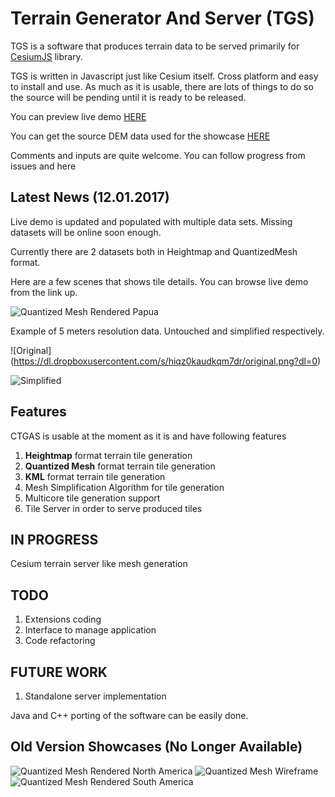 # Terrain Generator And Server (TGS)
TGS is a software that produces terrain data to be served primarily for [CesiumJS](cesiumjs.org) library.

TGS is written in Javascript just like Cesium itself. Cross platform and easy to install and use. 
As much as it is usable, there are lots of things to do so the source will be pending until it is ready to be released.

You can preview live demo [HERE](http://www.terrainserver.com/) 

You can get the source DEM data used for the showcase [HERE](http://naturalearth.springercarto.com/ne3_data/dem_large.zip)

Comments and inputs are quite welcome. You can follow progress from issues and here

## Latest News (12.01.2017)
Live demo is updated and populated with multiple data sets. Missing datasets will be online soon enough.

Currently there are 2 datasets both in Heightmap and QuantizedMesh format.

Here are a few scenes that shows tile details. You can browse live demo from the link up.

![Quantized Mesh Rendered Papua](https://dl.dropboxusercontent.com/s/f9dvgh7nwjpms60/6.png?dl=0)

Example of 5 meters resolution data. Untouched and simplified respectively.

![Original] (https://dl.dropboxusercontent.com/s/hiqz0kaudkqm7dr/original.png?dl=0)

![Simplified](https://dl.dropboxusercontent.com/s/enyl92o6yuod7cq/simple.png?dl=0)

## Features

CTGAS is usable at the moment as it is and have following features

1. **Heightmap** format terrain tile generation
2. **Quantized Mesh** format terrain tile generation
3. **KML** format terrain tile generation
4. Mesh Simplification Algorithm for tile generation
5. Multicore tile generation support
6. Tile Server in order to serve produced tiles

## IN PROGRESS
 Cesium terrain server like mesh generation
## TODO
1. Extensions coding
2. Interface to manage application
3. Code refactoring


## FUTURE WORK
1. Standalone server implementation

 Java and C++ porting of the software can be easily done. 
 
## Old Version Showcases (No Longer Available)

![Quantized Mesh Rendered North America](https://dl.dropboxusercontent.com/s/qtuosbpvoxysghj/1.png?dl=0)
![Quantized Mesh Wireframe](https://dl.dropboxusercontent.com/s/i9i7996xu5fg28s/2.png?dl=0)
![Quantized Mesh Rendered South America](https://dl.dropboxusercontent.com/s/q8sy0retoobducb/3.png?dl=0)
